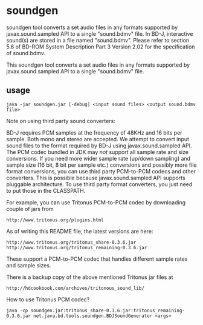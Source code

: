 # soundgen

soundgen tool converts a set audio files in any formats supported by
javax.sound.sampled API to a single "sound.bdmv" file. In BD-J, interactive sound(s)
are stored in a file named "sound.bdmv". Please refer to section 5.6 of BD-ROM System Description
Part 3 Version 2.02 for the specification of sound.bdmv.


This soundgen tool converts a set audio files in any formats supported by javax.sound.sampled
API to a single "sound.bdmv" file.

## usage

    java -jar soundgen.jar [-debug] <input sound files> <output sound.bdmv file>


Note on using third party sound converters:

BD-J requires PCM samples at the frequency of 48KHz and 16 bits per sample. Both mono and stereo
are accepted. We attempt to convert input sound files to the format required by BD-J using
javax.sound.sampled API. The PCM codec bundled in JDK may *not* support all sample rate and size
conversions. If you need more wider sample rate (up/down sampling) and sample size (16 bit, 8 bit
per sample etc.) conversions and possibly more file format conversions, you can use third party
PCM-to-PCM codecs and other converters. This is possible because javax.sound.sampled API supports
pluggable architecture. To use third party format converters, you just need to put those in the
CLASSPATH.

For example, you can use Tritonus PCM-to-PCM codec by downloading couple of jars from

    http://www.tritonus.org/plugins.html

As of writing this README file, the latest versions are here:

    http://www.tritonus.org/tritonus_share-0.3.6.jar
    http://www.tritonus.org/tritonus_remaining-0.3.6.jar

These support a PCM-to-PCM codec that handles different sample rates and sample sizes.

There is a backup copy of the above mentioned Tritonus jar files at

    http://hdcookbook.com/archives/tritonous_sound_lib/


How to use Tritonus PCM codec?

    java -cp soundgen.jar:tritonus_share-0.3.6.jar:tritonus_remaining-0.3.6.jar net.java.bd.tools.soundgen.BDJSoundGenerator <args>

